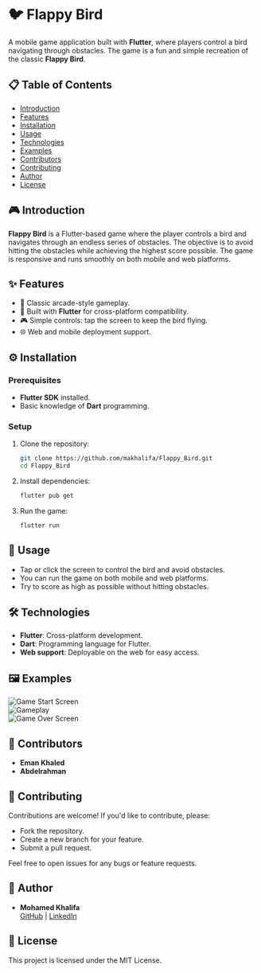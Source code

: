 # 🐦 Flappy Bird

A mobile game application built with **Flutter**, where players control a bird navigating through obstacles. The game is a fun and simple recreation of the classic **Flappy Bird**.

## 📋 Table of Contents

- [Introduction](#introduction)
- [Features](#features)
- [Installation](#installation)
- [Usage](#usage)
- [Technologies](#technologies)
- [Examples](#examples)
- [Contributors](#contributors)
- [Contributing](#contributing)
- [Author](#author)
- [License](#license)

## 🎮 Introduction

**Flappy Bird** is a Flutter-based game where the player controls a bird and navigates through an endless series of obstacles. The objective is to avoid hitting the obstacles while achieving the highest score possible. The game is responsive and runs smoothly on both mobile and web platforms.

## ✨ Features

- 🐤 Classic arcade-style gameplay.
- 📱 Built with **Flutter** for cross-platform compatibility.
- 🎮 Simple controls: tap the screen to keep the bird flying.
- 🌐 Web and mobile deployment support.

## ⚙️ Installation

### Prerequisites
- **Flutter SDK** installed.
- Basic knowledge of **Dart** programming.

### Setup
1. Clone the repository:
    ```bash
    git clone https://github.com/makhalifa/Flappy_Bird.git
    cd Flappy_Bird
    ```

2. Install dependencies:
    ```bash
    flutter pub get
    ```

3. Run the game:
    ```bash
    flutter run
    ```

## 🚀 Usage

- Tap or click the screen to control the bird and avoid obstacles.
- You can run the game on both mobile and web platforms.
- Try to score as high as possible without hitting obstacles.

## 🛠️ Technologies

- **Flutter**: Cross-platform development.
- **Dart**: Programming language for Flutter.
- **Web support**: Deployable on the web for easy access.

## 🖼️ Examples

![Game Start Screen](link-to-screenshot1.png)  
![Gameplay](link-to-screenshot2.png)  
![Game Over Screen](link-to-screenshot3.png)

## 👥 Contributors

- **Eman Khaled**
- **Abdelrahman**

## 🤝 Contributing

Contributions are welcome! If you'd like to contribute, please:
- Fork the repository.
- Create a new branch for your feature.
- Submit a pull request.

Feel free to open issues for any bugs or feature requests.

## 👤 Author

- **Mohamed Khalifa**  
  [GitHub](https://github.com/makhalifa) | [LinkedIn](your-linkedin-profile)

## 📄 License

This project is licensed under the MIT License.
